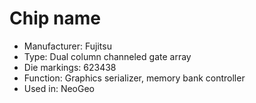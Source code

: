 # Chip name

 * Manufacturer: Fujitsu
 * Type: Dual column channeled gate array
 * Die markings: 623438
 * Function: Graphics serializer, memory bank controller
 * Used in: NeoGeo
